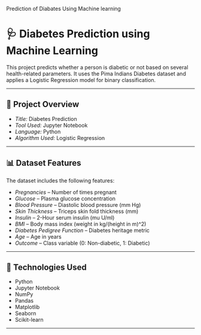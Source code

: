Prediction of Diabates Using Machine learning
# 🩺 Diabetes Prediction using Machine Learning

This project predicts whether a person is diabetic or not based on several health-related parameters. It uses the Pima Indians Diabetes dataset and applies a Logistic Regression model for binary classification.

---

## 📂 Project Overview

- *Title:* Diabetes Prediction
- *Tool Used:* Jupyter Notebook
- *Language:* Python
- *Algorithm Used:* Logistic Regression

---

## 📊 Dataset Features

The dataset includes the following features:

- *Pregnancies* – Number of times pregnant
- *Glucose* – Plasma glucose concentration
- *Blood Pressure* – Diastolic blood pressure (mm Hg)
- *Skin Thickness* – Triceps skin fold thickness (mm)
- *Insulin* – 2-Hour serum insulin (mu U/ml)
- *BMI* – Body mass index (weight in kg/(height in m)^2)
- *Diabetes Pedigree Function* – Diabetes heritage metric
- *Age* – Age in years
- *Outcome* – Class variable (0: Non-diabetic, 1: Diabetic)

---

## 🧰 Technologies Used

- Python
- Jupyter Notebook
- NumPy
- Pandas
- Matplotlib
- Seaborn
- Scikit-learn

---
